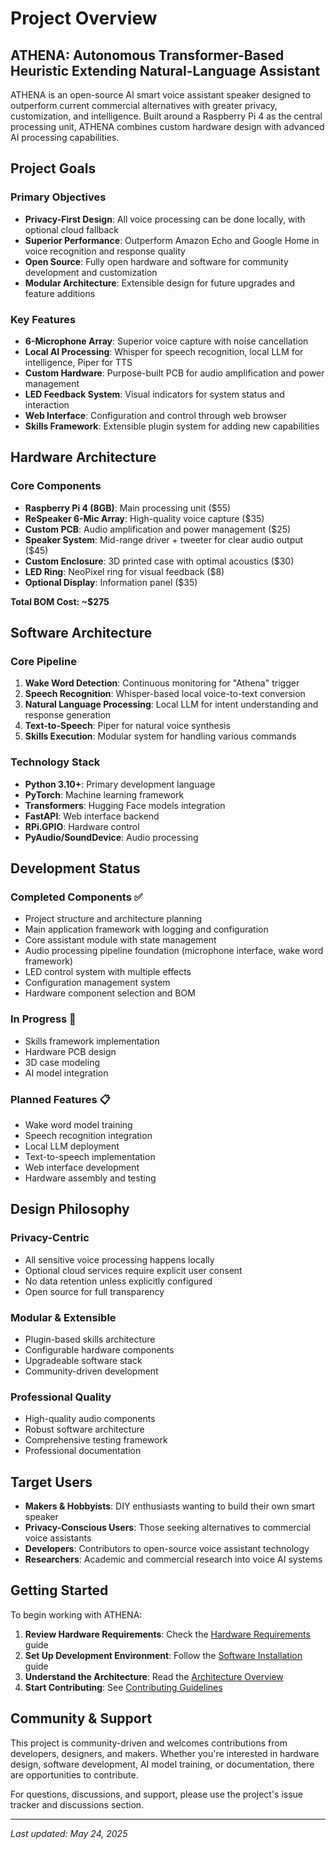 # Project Overview

## ATHENA: Autonomous Transformer-Based Heuristic Extending Natural-Language Assistant

ATHENA is an open-source AI smart voice assistant speaker designed to outperform current commercial alternatives with greater privacy, customization, and intelligence. Built around a Raspberry Pi 4 as the central processing unit, ATHENA combines custom hardware design with advanced AI processing capabilities.

## Project Goals

### Primary Objectives
- **Privacy-First Design**: All voice processing can be done locally, with optional cloud fallback
- **Superior Performance**: Outperform Amazon Echo and Google Home in voice recognition and response quality
- **Open Source**: Fully open hardware and software for community development and customization
- **Modular Architecture**: Extensible design for future upgrades and feature additions

### Key Features
- **6-Microphone Array**: Superior voice capture with noise cancellation
- **Local AI Processing**: Whisper for speech recognition, local LLM for intelligence, Piper for TTS
- **Custom Hardware**: Purpose-built PCB for audio amplification and power management
- **LED Feedback System**: Visual indicators for system status and interaction
- **Web Interface**: Configuration and control through web browser
- **Skills Framework**: Extensible plugin system for adding new capabilities

## Hardware Architecture

### Core Components
- **Raspberry Pi 4 (8GB)**: Main processing unit ($55)
- **ReSpeaker 6-Mic Array**: High-quality voice capture ($35)
- **Custom PCB**: Audio amplification and power management ($25)
- **Speaker System**: Mid-range driver + tweeter for clear audio output ($45)
- **Custom Enclosure**: 3D printed case with optimal acoustics ($30)
- **LED Ring**: NeoPixel ring for visual feedback ($8)
- **Optional Display**: Information panel ($35)

**Total BOM Cost: ~$275**

## Software Architecture

### Core Pipeline
1. **Wake Word Detection**: Continuous monitoring for "Athena" trigger
2. **Speech Recognition**: Whisper-based local voice-to-text conversion
3. **Natural Language Processing**: Local LLM for intent understanding and response generation
4. **Text-to-Speech**: Piper for natural voice synthesis
5. **Skills Execution**: Modular system for handling various commands

### Technology Stack
- **Python 3.10+**: Primary development language
- **PyTorch**: Machine learning framework
- **Transformers**: Hugging Face models integration
- **FastAPI**: Web interface backend
- **RPi.GPIO**: Hardware control
- **PyAudio/SoundDevice**: Audio processing

## Development Status

### Completed Components ✅
- Project structure and architecture planning
- Main application framework with logging and configuration
- Core assistant module with state management
- Audio processing pipeline foundation (microphone interface, wake word framework)
- LED control system with multiple effects
- Configuration management system
- Hardware component selection and BOM

### In Progress 🚧
- Skills framework implementation
- Hardware PCB design
- 3D case modeling
- AI model integration

### Planned Features 📋
- Wake word model training
- Speech recognition integration
- Local LLM deployment
- Text-to-speech implementation
- Web interface development
- Hardware assembly and testing

## Design Philosophy

### Privacy-Centric
- All sensitive voice processing happens locally
- Optional cloud services require explicit user consent
- No data retention unless explicitly configured
- Open source for full transparency

### Modular & Extensible
- Plugin-based skills architecture
- Configurable hardware components
- Upgradeable software stack
- Community-driven development

### Professional Quality
- High-quality audio components
- Robust software architecture
- Comprehensive testing framework
- Professional documentation

## Target Users

- **Makers & Hobbyists**: DIY enthusiasts wanting to build their own smart speaker
- **Privacy-Conscious Users**: Those seeking alternatives to commercial voice assistants
- **Developers**: Contributors to open-source voice assistant technology
- **Researchers**: Academic and commercial research into voice AI systems

## Getting Started

To begin working with ATHENA:

1. **Review Hardware Requirements**: Check the [Hardware Requirements](hardware-requirements.md) guide
2. **Set Up Development Environment**: Follow the [Software Installation](build-guides/software-installation.md) guide
3. **Understand the Architecture**: Read the [Architecture Overview](dev-docs/architecture.md)
4. **Start Contributing**: See [Contributing Guidelines](../CONTRIBUTING.md)

## Community & Support

This project is community-driven and welcomes contributions from developers, designers, and makers. Whether you're interested in hardware design, software development, AI model training, or documentation, there are opportunities to contribute.

For questions, discussions, and support, please use the project's issue tracker and discussions section.

---

*Last updated: May 24, 2025*
